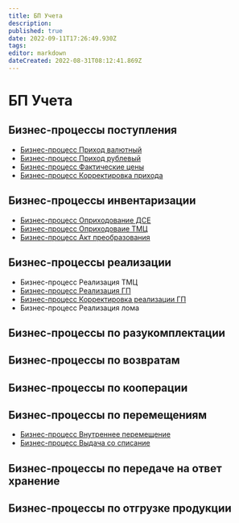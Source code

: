 ```yaml
---
title: БП Учета
description: 
published: true
date: 2022-09-11T17:26:49.930Z
tags: 
editor: markdown
dateCreated: 2022-08-31T08:12:41.869Z
---
```


# БП Учета

## Бизнес-процессы поступления

* [Бизнес-процесс Приход валютный](../uchet/postuplenie-tovarov-i-uslug/biznes-processy-prikhoda/bp.prikhod-valyutnyi.md)
* [Бизнес-процесс Приход рублевый](../uchet/postuplenie-tovarov-i-uslug/biznes-processy-prikhoda/bp.prikhod-rublevyi.md)
* [Бизнес-процесс Фактические цены](../uchet/postuplenie-tovarov-i-uslug/biznes-processy-prikhoda/bp.fakticheskie-ceny.md)
* [Бизнес-процесс Корректировка прихода](../uchet/postuplenie-tovarov-i-uslug/biznes-processy-prikhoda/korrektirovka-postupleniya-bp.md)

## Бизнес-процессы инвентаризации

* [Бизнес-процесс Оприходование ДСЕ](../uchet/inventarizaciya/dokumenty-inventarizacii/biznes-processy-inventarizacii/oprikhodovanie-dse-bp.md)
* [Бизнес-процесс Оприходоваие ТМЦ](../uchet/inventarizaciya/dokumenty-inventarizacii/biznes-processy-inventarizacii/oprikhodovanie-tmc-bp.md)
* [Бизнес-процесс Акт преобразования](../uchet/inventarizaciya/dokumenty-inventarizacii/biznes-processy-inventarizacii/akt-preobrazovaniya-bp.md)

## Бизнес-процессы реализации

* Бизнес-процесс Реализация ТМЦ
* [Бизнес-процесс Реализация ГП](../uchet/realizaciya/biznes-processy-realizacii/bp.realizaciya-gp.md)
* [Бизнес-процесс Корректировка реализации ГП](../uchet/realizaciya/biznes-processy-realizacii/korrektirovka-realizacii-bp.md)
* Бизнес-процесс Реализация лома

## Бизнес-процессы по разукомплектации

## Бизнес-процессы по возвратам

## Бизнес-процессы по кооперации

## Бизнес-процессы по перемещениям

* [Бизнес-процесс Внутреннее перемещение](../uchet/peremesheniya-tovarov-1/biznes-processy-peremesheniya/bp.vnutrenee-peremeshenie.md)
* [Бизнес-процесс Выдача со списание](../uchet/peremesheniya-tovarov-1/biznes-processy-peremesheniya/bp.vydacha-so-spisaniem.md)

## Бизнес-процессы по передаче на ответ хранение

## Бизнес-процессы по отгрузке продукции

&#x20;

